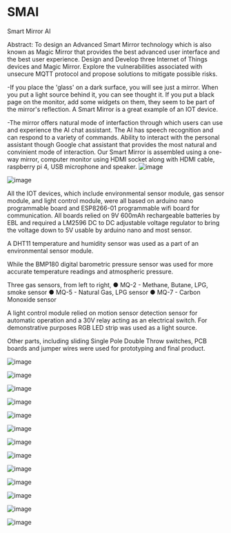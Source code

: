 # SMAI
Smart Mirror AI

Abstract: To design an Advanced Smart Mirror technology which is also known as Magic Mirror that provides the best advanced user interface and the best user experience. Design and Develop three Internet of Things devices and Magic Mirror. Explore the vulnerabilities associated with unsecure MQTT protocol and propose solutions to mitigate possible risks.

-If you place the 'glass' on a dark surface, you will see just a mirror. When you put a light source behind it, you can see thought it. If you put a black page on the monitor, add some widgets on them, they seem to be part of the mirror's reflection. A Smart Mirror is a great example of an IOT device.

-The mirror offers natural mode of interfaction through which users can use and experience the AI chat assistant. The AI has speech recognition and can respond to a variety of commands. Ability to interact with the personal assistant though Google chat assistant that provides the most natural and convinient mode of interaction. Our Smart Mirror is assembled using a one-way mirror, computer monitor using HDMI socket along with HDMI cable, raspberry pi 4, USB microphone and speaker.
![image](https://user-images.githubusercontent.com/69605343/105234810-a9810300-5b39-11eb-800a-ffb023290a20.png)

![image](https://user-images.githubusercontent.com/69605343/105235659-dfbe8280-5b39-11eb-8171-dc7a71d9d70b.png)

All the IOT devices, which include environmental sensor module, gas sensor module, and light control module, were all based on arduino nano programmable board and ESP8266-01 programmable wifi board for communication.
All boards relied on 9V 600mAh rechargeable batteries by EBL and required a LM2596 DC to DC adjustable voltage regulator to bring the voltage down to 5V usable by arduino nano and most sensor.

A DHT11 temperature and humidity sensor was used as a part of an environmental sensor module.

While the BMP180 digital barometric pressure sensor was used for more accurate temperature readings and atmospheric pressure.

Three gas sensors, from left to right, 
●	MQ-2 - Methane, Butane, LPG, smoke sensor
●	MQ-5 - Natural Gas, LPG sensor
●	MQ-7 - Carbon Monoxide sensor

A light control module relied on motion sensor detection sensor for automatic operation and a 30V relay acting as an electrical switch. For demonstrative purposes RGB LED strip was used as a light source.

Other parts, including sliding Single Pole Double Throw switches, PCB boards and jumper wires were used for prototyping and final product.  

![image](https://user-images.githubusercontent.com/69605343/105239344-cbc75080-5b3a-11eb-9002-553c0a45778a.png)

![image](https://user-images.githubusercontent.com/69605343/105239396-cf5ad780-5b3a-11eb-9d63-1c7c1a71b9fb.png)

![image](https://user-images.githubusercontent.com/69605343/105239463-d2ee5e80-5b3a-11eb-9ef4-3b49e9bad6fb.png)

![image](https://user-images.githubusercontent.com/69605343/105239524-d71a7c00-5b3a-11eb-9862-83fa6f3330cb.png)

![image](https://user-images.githubusercontent.com/69605343/105239611-dc77c680-5b3a-11eb-80f2-2a33e9ce3a95.png)

![image](https://user-images.githubusercontent.com/69605343/105239673-e0a3e400-5b3a-11eb-8047-ec8c5eb89b14.png)

![image](https://user-images.githubusercontent.com/69605343/105239790-e7caf200-5b3a-11eb-82b2-5ff0ff7feafe.png)

![image](https://user-images.githubusercontent.com/69605343/105239830-eb5e7900-5b3a-11eb-80f7-9caae7e15c8f.png)

![image](https://user-images.githubusercontent.com/69605343/105239884-ef8a9680-5b3a-11eb-8af8-38657622f40c.png)

![image](https://user-images.githubusercontent.com/69605343/105239951-f44f4a80-5b3a-11eb-95ce-83270b0cdb14.png)

![image](https://user-images.githubusercontent.com/69605343/105240015-f7e2d180-5b3a-11eb-936c-4a066660ac77.png)

![image](https://user-images.githubusercontent.com/69605343/105240083-fc0eef00-5b3a-11eb-813f-ab1cbf60d88b.png)

![image](https://user-images.githubusercontent.com/69605343/105240160-003b0c80-5b3b-11eb-8358-884bf9816aa3.png)







